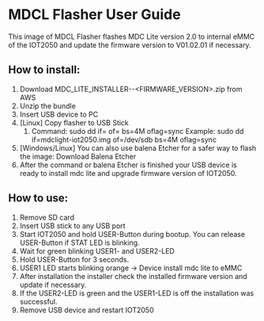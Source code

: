 # MDCL Flasher User Guide

This image of MDCL Flasher flashes MDC Lite version 2.0 to internal eMMC of the IOT2050 and update the firmware version to V01.02.01 if necessary.

## How to install:

1. Download MDC_LITE_INSTALLER-<MDCVERSION>-<FIRMWARE_VERSION>.zip from AWS
2. Unzip the bundle
3. Insert USB device to PC
4. [Linux] Copy flasher to USB Stick
   1. Command: sudo dd if=<path to image> of=<your device> bs=4M oflag=sync
      Example: sudo dd if=mdclight-iot2050.img of=/dev/sdb bs=4M oflag=sync
5. [Windows/Linux] You can also use balena Etcher for a safer way to flash the image: Download Balena Etcher
6. After the command or balena Etcher is finished your USB device is ready to install mdc lite and upgrade firmware version of IOT2050.

## How to use:

1. Remove SD card
2. Insert USB stick to any USB port
3. Start IOT2050 and hold USER-Button during bootup. You can release USER-Button if STAT LED is blinking.
4. Wait for green blinking USER1- and USER2-LED
5. Hold USER-Button for 3 seconds.
6. USER1 LED starts blinking orange -> Device install mdc lite to eMMC
7. After installation the installer check the installed firmware version and update if necessary.
8. If the USER2-LED is green and the USER1-LED is off the installation was successful.
9. Remove USB device and restart IOT2050
